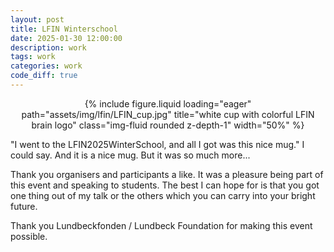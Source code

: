 ```yaml
---
layout: post
title: LFIN Winterschool
date: 2025-01-30 12:00:00
description: work
tags: work
categories: work
code_diff: true
---
```




<div style="text-align: center;">
  {% include figure.liquid loading="eager" path="assets/img/lfin/LFIN_cup.jpg" title="white cup with colorful LFIN brain logo" class="img-fluid rounded z-depth-1" width="50%" %}
</div>


"I went to the LFIN2025WinterSchool, and all I got was this nice mug." 
I could say. And it is a nice mug.
But it was so much more...

Thank you organisers and participants a like. It was a pleasure being part of this event and speaking to students. The best I can hope for is that you got one thing out of my talk or the others which you can carry into your bright future.

Thank you Lundbeckfonden / Lundbeck Foundation for making this event possible.
